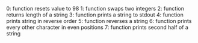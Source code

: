 0: function resets value to 98
1: function swaps two integers
2: function returns length of a string
3: function prints a string to stdout
4: function prints string in reverse order
5: function reverses a string
6: function prints every other character in even positions
7: function prints second half of a string
